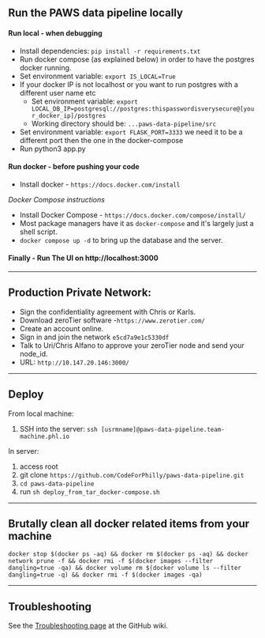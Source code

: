 Run the PAWS data pipeline locally
---------------------------------------
#### Run local - when debugging
- Install dependencies: `pip install -r requirements.txt`
- Run docker compose (as explained below) in order to have the postgres docker running.
- Set environment variable: `export IS_LOCAL=True`
- If your docker IP is not localhost or you want to run postgres with a different user name etc  
  - Set environment variable: `export LOCAL_DB_IP=postgresql://postgres:thispasswordisverysecure@[your_docker_ip]/postgres`
  - Working directory should be: `...paws-data-pipeline/src`
- Set environment variable: `export FLASK_PORT=3333` we need it to be a different port then the one in the docker-compose
- Run python3 app.py
#### Run docker - before pushing your code
- Install docker - `https://docs.docker.com/install`  

_Docker Compose instructions_  
- Install Docker Compose - `https://docs.docker.com/compose/install/`      
- Most package managers have it as `docker-compose` and it's largely just a shell script.    
- `docker compose up -d` to bring up the database and the server.

#### Finally - Run The UI on http://localhost:3000
   
---------------------------------------  
Production Private Network:
---------------------------------------    
- Sign the confidentiality agreement with Chris or Karls.  
- Download zeroTier software -`https://www.zerotier.com/`  
- Create an account online.  
- Sign in and join the network `e5cd7a9e1c5330df`  
- Talk to Uri/Chris Alfano to approve your zeroTier node and send your node_id. 
- URL: `http://10.147.20.146:3000/` 
---------------------------------------
Deploy
---------------------------------------
From local machine:
1. SSH into the server: `ssh [usrmname]@paws-data-pipeline.team-machine.phl.io` 

In server:
1. access root
2. git clone `https://github.com/CodeForPhilly/paws-data-pipeline.git`
3. `cd paws-data-pipeline`
2. run `sh deploy_from_tar_docker-compose.sh`

--------------------------
Brutally clean all docker related items from your machine
--------------------------
  `docker stop $(docker ps -aq) && docker rm $(docker ps -aq) && docker network prune -f && docker rmi -f $(docker images --filter dangling=true -qa) && docker volume rm $(docker volume ls --filter dangling=true -q) && docker rmi -f $(docker images -qa)`

--------------------------
Troubleshooting
---------------------------------------
See the [Troubleshooting page](https://github.com/CodeForPhilly/paws-data-pipeline/wiki/Troubleshooting) at the GitHub wiki. 